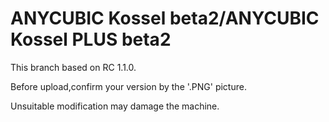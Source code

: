 # ANYCUBIC Kossel beta2/ANYCUBIC Kossel PLUS beta2
This branch based on RC 1.1.0.

Before upload,confirm your version by the '.PNG' picture.

Unsuitable modification may damage the machine.
